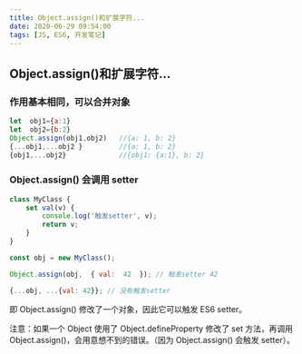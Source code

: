 ```yaml
---
title: Object.assign()和扩展字符...
date: 2020-06-29 09:54:00
tags: [JS, ES6, 开发笔记]
---
```


##  Object.assign()和扩展字符...

###  作用基本相同，可以合并对象

```js
let  obj1={a:1}
let  obj2={b:2}
Object.assign(obj1,obj2)   //{a: 1, b: 2}
{...obj1,...obj2 }         //{a: 1, b: 2}
{obj1,...obj2}             //{obj1: {a:1}, b: 2}  
```



### Object.assign() 会调用 setter

```js
class MyClass {
    set val(v) {
        console.log('触发setter', v);
        return v;
    }
}

const obj = new MyClass();

Object.assign(obj,  { val:  42  }); // 触发setter 42

{...obj, ...{val: 42}}; // 没有触发setter
```

即 Object.assign() 修改了一个对象，因此它可以触发 ES6 setter。

注意：如果一个 Object 使用了 Object.defineProperty 修改了 set 方法，再调用 Object.assign()，会用意想不到的错误。（因为 Object.assign() 会触发 setter）。


